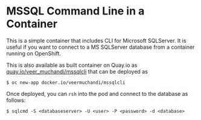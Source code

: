 # MSSQL Command Line in a Container

This is a simple container that includes CLI for Microsoft SQLServer. It is useful if you want to connect to a MS SQLServer database from a container running on OpenShift.

This is also available as built container on Quay.io as [quay.io/veer_muchandi/mssqlcli](quay.io/veer_muchandi/mssqlcli) that can be deployed as

```
$ oc new-app docker.io/veermuchandi/mssqlcli
```

Once deployed, you can `rsh` into the pod and connect to the database as follows:

```
$ sqlcmd -S <databaseserver> -U <user> -P <password> -d <database>
 
```
